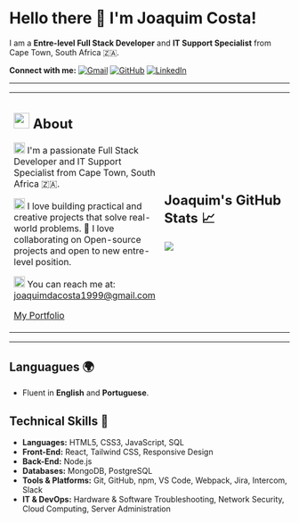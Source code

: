 # Hello there 👋 I'm Joaquim Costa!

I am a **Entre-level Full Stack Developer** and **IT Support Specialist** from Cape Town, South Africa 🇿🇦.

**Connect with me:**
<a href="mailto:joaquimdacosta1999@gmail.com"><img src="https://img.shields.io/badge/Gmail-D14836?style=for-the-badge&logo=gmail&logoColor=white" alt="Gmail"></a>
<a href="https://github.com/Joaquimdacosta1999"><img src="https://img.shields.io/badge/GitHub-100000?style=for-the-badge&logo=github&logoColor=white" alt="GitHub"></a>
<a href="https://www.linkedin.com/in/jf-da-costa-145503187/"><img src="https://img.shields.io/badge/LinkedIn-0077B5?style=for-the-badge&logo=linkedin&logoColor=white" alt="LinkedIn"></a>

---

<table width="100%">
  <tr>
    <td width="50%">
      <h2>
        <img src="https://em-content.zobj.net/source/microsoft-teams/363/pensive-face_1f614.png" width="28" height="28"> About
      </h2>
      <p>
        <img src="https://em-content.zobj.net/source/apple/354/man-technologist_1f468-200d-1f4bb.png" width="20" height="20"> I'm a passionate Full Stack Developer and IT Support Specialist from Cape Town, South Africa 🇿🇦.
      </p>
      <p>
        <img src="https://em-content.zobj.net/source/microsoft-teams/363/house-with-garden_1f3e1.png" width="20" height="20"> I love building practical and creative projects that solve real-world problems. 🤝 I love collaborating on Open-source projects and open to new entre-level position.
      </p>
      <p>
        <img src="https://em-content.zobj.net/source/microsoft-teams/363/e-mail_1f4e7.png" width="20" height="20"> You can reach me at: <a href="mailto:joaquimdacosta1999@gmail.com">joaquimdacosta1999@gmail.com</a>
      </p>
      <p>
        <a href="https://joaquim-costa-portfolio-95v3.vercel.app/">My Portfolio</a>
        </p>
    </td>
    <td width="50%">
      <h2>
        Joaquim's GitHub Stats 📈
      </h2>
      <a href="https://github-readme-stats.vercel.app/api?username=Joaquimdacosta1999&show_icons=true&theme=radical">
        <img src="https://github-readme-stats.vercel.app/api?username=Joaquimdacosta1999&show_icons=true&theme=radical">
      </a>
    </td>
  </tr>
</table>

---

## Languagues 🌍
-  Fluent in **English** and **Portuguese**.

## Technical Skills 🚀
- **Languages:** HTML5, CSS3, JavaScript, SQL
- **Front-End:** React, Tailwind CSS, Responsive Design
- **Back-End:** Node.js
- **Databases:** MongoDB, PostgreSQL
- **Tools & Platforms:** Git, GitHub, npm, VS Code, Webpack, Jira, Intercom, Slack
- **IT & DevOps:** Hardware & Software Troubleshooting, Network Security, Cloud Computing, Server Administration
